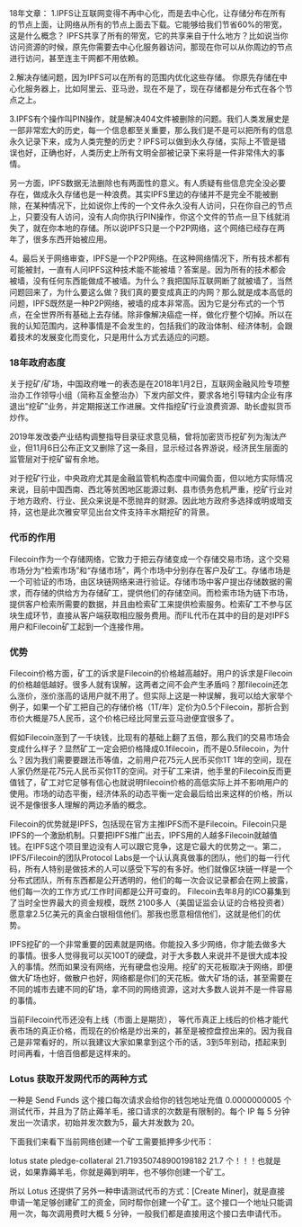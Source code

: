 18年文章：
1.IPFS让互联网变得不再中心化，而是去中心化，让存储分布在所有的节点上面，让网络从所有的节点上面去下载。它能够给我们节省60%的带宽，这是什么概念？ IPFS共享了所有的带宽，它的共享来自于什么地方？比如说当你访问资源的时候，原先你需要去中心化服务器访问，那现在你可以从你周边的节点进行访问，甚至连主干网都不用依赖。

2.解决存储问题，因为IPFS可以在所有的范围内优化这些存储。 你原先存储在中心化服务器上，比如阿里云、亚马逊，现在不是了，现在存储都是分布式在各个节点之上。

3.IPFS有个操作叫PIN操作，就是解决404文件被删除的问题。我们人类发展史是一部非常宏大的历史，每一个信息都至关重要，那么我们是不是可以把所有的信息永久记录下来，成为人类完整的历史？IPFS可以做到永久存储，实际上不管是错误也好，正确也好，人类历史上所有文明全部被记录下来将是一件非常伟大的事情。

另一方面，IPFS数据无法删除也有两面性的意义。有人质疑有些信息完全没必要存在，做成永久存储也是一种浪费。其实IPFS里边的存储并不是完全不能被删除，在某种情况下，比如说你上传的一个文件永久没有人访问，只在你自己的节点上，只要没有人访问，没有人向你执行PIN操作，你这个文件的节点一旦下线就消失了，就在你本地的存储。所以说IPFS只是一个P2P网络，这个网络已经存在两年了，很多东西开始被应用。

4。最后关于网络审查，IPFS是一个P2P网络。在这种网络情况下，所有技术都有可能被封，一直有人问IPFS这种技术能不能被墙？答案是。因为所有的技术都会被墙，没有任何东西能做成不被墙。为什么？我把国际互联网断了就被墙了，当然问题回来了，为什么要这么做？我们真的要变成真正的内网？那么就是成本高低的问题，IPFS既然是一种P2P网络，被墙的成本非常高。因为它是分布式的一个节点，在全世界所有基础上去存储。除非像解决癌症一样，做化疗整个切掉。所以在我的认知范围内，这种事情是不会发生的，包括我们的政治体制、经济体制，会跟着技术的发展变化而变化，只是用什么方式去适应的问题。


### 18年政府态度
关于挖矿/矿场，中国政府唯一的表态是在2018年1月2日，互联网金融风险专项整治办工作领导小组（简称互金整治办）下发内部文件，要求各地引导辖内企业有序退出“挖矿”业务，并定期报送工作进展。文件指挖矿行业浪费资源、助长虚拟货币炒作。

2019年发改委产业结构调整指导目录征求意见稿，曾将加密货币挖矿列为淘汰产业，但11月6日公布正文又删除了这一条目，显示经过各界游说，经济民生层面的监管层对于挖矿留有余地。

对于挖矿行业，中央政府尤其是金融监管机构态度中间偏负面，但以地方实际情况来说，目前中国西南、西北等贫困地区能源过剩、县市债务危机严重，挖矿行业对于地方政府、行业、民众来说是不愿抛弃的财源。因此地方政府多选择或明或暗支持，这也是此次雅安罕见出台文件支持丰水期挖矿的背景。


###  代币的作用

Filecoin作为一个存储网络，它致力于把云存储变成一个存储交易市场，这个交易市场分为“检索市场”和“存储市场”，两个市场中分别存在客户及矿工。存储市场是一个可验证的市场，由区块链网络来进行验证。存储市场中客户提出存储数据的需求，而存储的供给方为存储矿工，提供他们的存储空间。而检索市场为链下市场，提供客户检索所需要的数据，并且由检索矿工来提供检索服务。检索矿工不参与区块生成环节，直接从客户端获取相应服务费用。而FIL代币在其中的目的是对IPFS用户和Filecoin矿工起到一个连接作用。


### 优势
Filecoin价格方面，矿工的诉求是Filecoin的价格越高越好。用户的诉求是Filecoin的价格越低越好。很多人就有误解，这两者之间不会产生矛盾吗？那filecoin还怎么涨价，涨价涨高的话用户就不用了。但实际上这是一种误解，我可以给大家举个例子，如果一个矿工把自己的存储价格（1T/年）定价为0.5个Filecoin，那折合到市价大概是75人民币，这个价格已经比阿里云亚马逊便宜很多了。

假如Filecoin涨到了一千块钱，比现有的基础上翻了五倍，那么我们的交易市场会变成什么样子？显然矿工一定会把价格降成0.1filecoin，而不是0.5filecoin，为什么？因为我们需要要跟法币等值，之前用户花75元人民币买你1T 1年的空间，现在人家仍然是花75元人民币买你1T的空间。对于矿工来讲，他手里的Filecoin反而更值钱了，矿工对它足够有信心也就说明filecoin价格的高低实际上并不影响用户的使用。市场的动态平衡，经济体系的动态平衡一定会最后给出来这样的价格，所以说不是像很多人理解的两边矛盾的概念。

Filecoin的优势就是IPFS，包括现在官方主推IPFS而不是Filecoin。Filecoin只是IPFS的一个激励机制。只要把IPFS推广出去，IPFS用的人越多Filecoin就越值钱。在IPFS这个项目里边没有人可以跟它竞争，这是它最大的优势之一。第二，IPFS/Filecoin的团队Protocol Labs是一个认认真真做事的团队，他们的每一行代码，所有人特别是做技术的人可以感受下写的有多好。他们就像区块链一样是一个分布式团队，所有东西都是公开透明的，他们的每一次会议记录都会在网上披露，他们每一次的工作方式/工作时间都是公开可查的。 Filecoin去年8月的ICO募集到了当时全世界最大的资金规模，既然 2100多人（美国证监会认证的合格投资者）愿意拿2.5亿美元的真金白银相信他们。那我也愿意相信他们，这就是他们的优势。

IPFS挖矿的一个非常重要的因素就是网络。你能投入多少网络，你才能去做多大的事情。很多人觉得我可以买100T的硬盘，对于大多数人来说并不是很大成本投入的事情。然而如果没有网络，光有硬盘也没用。挖矿的天花板取决于网络，即便做大矿场也好，做散户也好，网络都是你们的天花板。做大矿场的话，甚至需要在不同的城市去建不同的矿场，拿不同的网络资源，这对大多数人说并不是一件容易的事情。


当前Filecoin代币还没有上线（市面上是期货）， 等代币真正上线后的价格才能代表市场的真正价格，而现在的价格是炒出来的，甚至是被控盘控出来的。因为我自己是非常看好的，所以我建议大家如果拿到这个币的话，3到5年别动，捂起来到时间再看，十倍百倍都是这样来的。


### Lotus 获取开发网代币的两种方式
一种是 Send Funds 这个接口每次请求会给你的钱包地址充值 0.0000000005 个测试代币，并且为了防止薅羊毛，接口请求的次数是有限制的。每个 IP 每 5 分钟发出一次请求，初始并发次数为5，最大并发数为 20。

下面我们来看下当前网络创建一个矿工需要抵押多少代币：

lotus state pledge-collateral
21.719350748900198182
21.7 个！！！也就是说，如果靠薅羊毛，你就是薅到明年，也不够你创建一个矿工。

所以 Lotus 还提供了另外一种申请测试代币的方式：[Create Miner]，就是直接申请一笔足够创建矿工的资金，同时帮你创建一个矿工。这个接口一个地址只能调用一次，每次调用费时大概 5 分钟，一般我们都是直接用这个接口去申请代币。
       
       